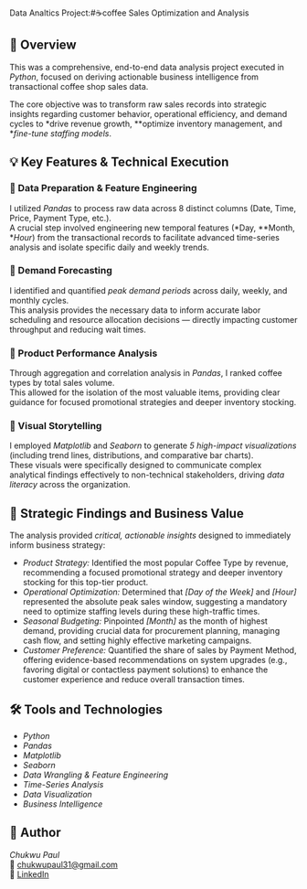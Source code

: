 
 Data Analtics Project:#☕coffee Sales Optimization and  Analysis

## 🚀 Overview
This was a comprehensive, end-to-end data analysis project executed in *Python*, focused on deriving actionable business intelligence from transactional coffee shop sales data.  

The core objective was to transform raw sales records into strategic insights regarding customer behavior, operational efficiency, and demand cycles to *drive revenue growth, **optimize inventory management, and **fine-tune staffing models*.

## 💡 Key Features & Technical Execution

### 🔹 Data Preparation & Feature Engineering
I utilized *Pandas* to process raw data across 8 distinct columns (Date, Time, Price, Payment Type, etc.).  
A crucial step involved engineering new temporal features (*Day, **Month, **Hour*) from the transactional records to facilitate advanced time-series analysis and isolate specific daily and weekly trends.

### 🔹 Demand Forecasting
I identified and quantified *peak demand periods* across daily, weekly, and monthly cycles.  
This analysis provides the necessary data to inform accurate labor scheduling and resource allocation decisions — directly impacting customer throughput and reducing wait times.

### 🔹 Product Performance Analysis
Through aggregation and correlation analysis in *Pandas*, I ranked coffee types by total sales volume.  
This allowed for the isolation of the most valuable items, providing clear guidance for focused promotional strategies and deeper inventory stocking.

### 🔹 Visual Storytelling
I employed *Matplotlib* and *Seaborn* to generate *5 high-impact visualizations* (including trend lines, distributions, and comparative bar charts).  
These visuals were specifically designed to communicate complex analytical findings effectively to non-technical stakeholders, driving *data literacy* across the organization.

## 🎯 Strategic Findings and Business Value

The analysis provided *critical, actionable insights* designed to immediately inform business strategy:

- *Product Strategy:* Identified the most popular Coffee Type by revenue, recommending a focused promotional strategy and deeper inventory stocking for this top-tier product.  
- *Operational Optimization:* Determined that *[Day of the Week]* and *[Hour]* represented the absolute peak sales window, suggesting a mandatory need to optimize staffing levels during these high-traffic times.  
- *Seasonal Budgeting:* Pinpointed *[Month]* as the month of highest demand, providing crucial data for procurement planning, managing cash flow, and setting highly effective marketing campaigns.  
- *Customer Preference:* Quantified the share of sales by Payment Method, offering evidence-based recommendations on system upgrades (e.g., favoring digital or contactless payment solutions) to enhance the customer experience and reduce overall transaction times.

## 🛠️ Tools and Technologies
- *Python*
- *Pandas*
- *Matplotlib*
- *Seaborn*
- *Data Wrangling & Feature Engineering*
- *Time-Series Analysis*
- *Data Visualization*
- *Business Intelligence*

## 📎 Author
*Chukwu Paul*  
📧 [chukwupaul31@gmail.com](mailto:chukwupaul31@gmail.com)  
🔗 [LinkedIn](https://www.linkedin.com/in/chukwu-paul-929843358)
